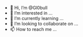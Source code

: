 - 👋 Hi, I’m @Gl0bull
- 👀 I’m interested in ...
- 🌱 I’m currently learning ...
- 💞️ I’m looking to collaborate on ...
- 📫 How to reach me ...

<!---
Gl0bull/Gl0bull is a ✨ special ✨ repository because its `README.md` (this file) appears on your GitHub profile.
You can click the Preview link to take a look at your changes.
--->

